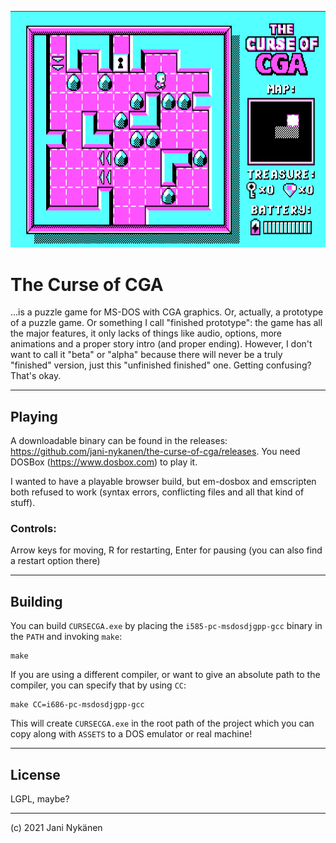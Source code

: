 ![](https://github.com/jani-nykanen/the-curse-of-cga/blob/main/dev/release.gif?raw=true)

# The Curse of CGA

...is a puzzle game for MS-DOS with CGA graphics. Or, actually, a prototype of a puzzle game. Or something I call "finished prototype": the game has all the major features, it only lacks of things like audio, options, more animations and a proper story intro (and proper ending). However, I don't want to call it "beta" or "alpha" because there will never be a truly "finished" version, just this "unfinished finished" one. Getting confusing? That's okay.

-----

## Playing

A downloadable binary can be found in the releases: https://github.com/jani-nykanen/the-curse-of-cga/releases. You need DOSBox (https://www.dosbox.com) to play it.

I wanted to have a playable browser build, but em-dosbox and emscripten both refused to work (syntax errors, conflicting files and all that kind of stuff).

### Controls:

Arrow keys for moving, R for restarting, Enter for pausing (you can also find a restart option there)

-----

## Building

You can build `CURSECGA.exe` by placing the `i585-pc-msdosdjgpp-gcc` binary in the `PATH` and invoking `make`:

```
make
```

If you are using a different compiler, or want to give an absolute path to the compiler, you can specify that by using `CC`:

```
make CC=i686-pc-msdosdjgpp-gcc
```

This will create `CURSECGA.exe` in the root path of the project which you can copy along with `ASSETS` to a DOS emulator or real machine!

-----

## License

LGPL, maybe?


-----

(c) 2021 Jani Nykänen

